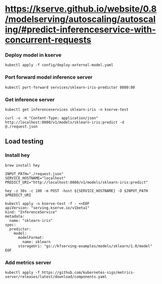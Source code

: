 # https://kserve.github.io/website/0.8/modelserving/autoscaling/autoscaling/#predict-inferenceservice-with-concurrent-requests

### Deploy model in kserve

```shell
kubectl apply -f config/deploy-external-model.yaml
```

### Port forward model inference server
```
kubectl port-forward services/sklearn-iris-predictor 8080:80
```

### Get inference server
```
kubectl get inferenceservices sklearn-iris -n kserve-test
```


```
curl -v -H "Content-Type: application/json" http://localhost:8080/v1/models/sklearn-iris:predict -d @./request.json
```


## Load testing

### Install hey
```
brew install hey
```

```shell
INPUT_PATH="./request.json" 
SERVICE_HOSTNAME="localhost"
PREDICT_URI="http://localhost:8080/v1/models/sklearn-iris:predict"

hey -z 30s -c 100 -m POST -host ${SERVICE_HOSTNAME} -D $INPUT_PATH $PREDICT_URI

```

```
kubectl apply -n kserve-test -f - <<EOF
apiVersion: "serving.kserve.io/v1beta1"
kind: "InferenceService"
metadata:
  name: "sklearn-iris"
spec:
  predictor:
    model:
      modelFormat:
        name: sklearn
      storageUri: "gs://kfserving-examples/models/sklearn/1.0/model"
EOF
```


### Add metrics server
```
kubectl apply -f https://github.com/kubernetes-sigs/metrics-server/releases/latest/download/components.yaml
```